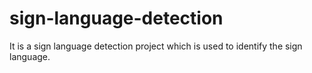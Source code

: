 # sign-language-detection
It is a sign language detection project which is used to identify the sign language.
